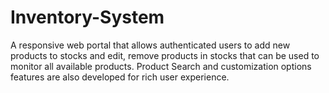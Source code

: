 # Inventory-System
A responsive web portal that allows authenticated users to add new products to stocks and edit, remove products in stocks that can be used to monitor all available products. Product Search and customization options features are also developed for rich user experience. 
